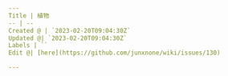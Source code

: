 ```yaml
---
Title | 植物
-- | --
Created @ | `2023-02-20T09:04:30Z`
Updated @| `2023-02-20T09:04:30Z`
Labels | ``
Edit @| [here](https://github.com/junxnone/wiki/issues/130)

---
```


